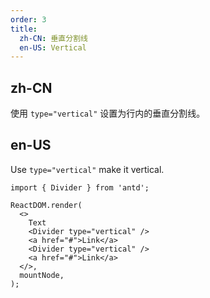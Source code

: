 ```yaml
---
order: 3
title:
  zh-CN: 垂直分割线
  en-US: Vertical
---
```


## zh-CN

使用 `type="vertical"` 设置为行内的垂直分割线。

## en-US

Use `type="vertical"` make it vertical.

```tsx
import { Divider } from 'antd';

ReactDOM.render(
  <>
    Text
    <Divider type="vertical" />
    <a href="#">Link</a>
    <Divider type="vertical" />
    <a href="#">Link</a>
  </>,
  mountNode,
);
```
